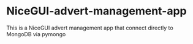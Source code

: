 # NiceGUI-advert-management-app
This is a NiceGUI advert management app that connect directly to MongoDB via pymongo
